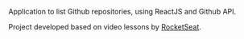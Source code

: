 Application to list Github repositories, using ReactJS and Github API.

Project developed based on video lessons by [RocketSeat](https://rocketseat.com.br).
